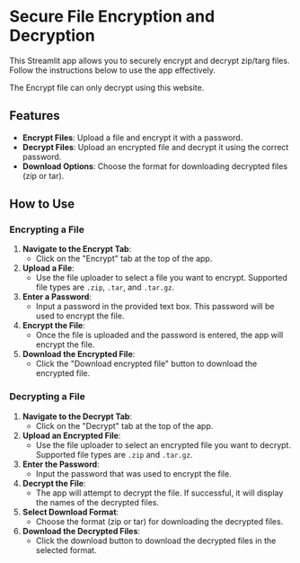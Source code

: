 # Secure File Encryption and Decryption

This Streamlit app allows you to securely encrypt and decrypt zip/targ files. Follow the instructions below to use the app effectively.

The Encrypt file can only decrypt using this website.

## Features

- **Encrypt Files**: Upload a file and encrypt it with a password.
- **Decrypt Files**: Upload an encrypted file and decrypt it using the correct password.
- **Download Options**: Choose the format for downloading decrypted files (zip or tar).

## How to Use

### Encrypting a File

1. **Navigate to the Encrypt Tab**:
   - Click on the "Encrypt" tab at the top of the app.
2. **Upload a File**:
   - Use the file uploader to select a file you want to encrypt. Supported file types are `.zip`, `.tar`, and `.tar.gz`.
3. **Enter a Password**:
   - Input a password in the provided text box. This password will be used to encrypt the file.
4. **Encrypt the File**:
   - Once the file is uploaded and the password is entered, the app will encrypt the file.
5. **Download the Encrypted File**:
   - Click the "Download encrypted file" button to download the encrypted file.

### Decrypting a File

1. **Navigate to the Decrypt Tab**:
   - Click on the "Decrypt" tab at the top of the app.
2. **Upload an Encrypted File**:
   - Use the file uploader to select an encrypted file you want to decrypt. Supported file types are `.zip` and `.tar.gz`.
3. **Enter the Password**:
   - Input the password that was used to encrypt the file.
4. **Decrypt the File**:
   - The app will attempt to decrypt the file. If successful, it will display the names of the decrypted files.
5. **Select Download Format**:
   - Choose the format (zip or tar) for downloading the decrypted files.
6. **Download the Decrypted Files**:
   - Click the download button to download the decrypted files in the selected format.
